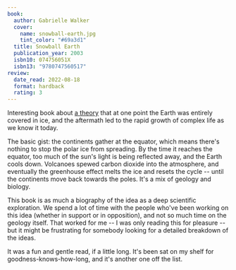 ```yaml
---
book:
  author: Gabrielle Walker
  cover:
    name: snowball-earth.jpg
    tint_color: "#69a3d1"
  title: Snowball Earth
  publication_year: 2003
  isbn10: 074756051X
  isbn13: "9780747560517"
review:
  date_read: 2022-08-18
  format: hardback
  rating: 3
---
```


Interesting book about [a theory](https://en.wikipedia.org/wiki/Snowball_Earth) that at one point the Earth was entirely covered in ice, and the aftermath led to the rapid growth of complex life as we know it today.

The basic gist: the continents gather at the equator, which means there's nothing to stop the polar ice from spreading.
By the time it reaches the equator, too much of the sun's light is being reflected away, and the Earth cools down.
Volcanoes spewed carbon dioxide into the atmosphere, and eventually the greenhouse effect melts the ice and resets the cycle -- until the continents move back towards the poles.
It's a mix of geology and biology.

This book is as much a biography of the idea as a deep scientific exploration.
We spend a lot of time with the people who've been working on this idea (whether in support or in opposition), and not so much time on the geology itself.
That worked for me -- I was only reading this for pleasure -- but it might be frustrating for somebody looking for a detailed breakdown of the ideas.

It was a fun and gentle read, if a little long.
It's been sat on my shelf for goodness-knows-how-long, and it's another one off the list.
